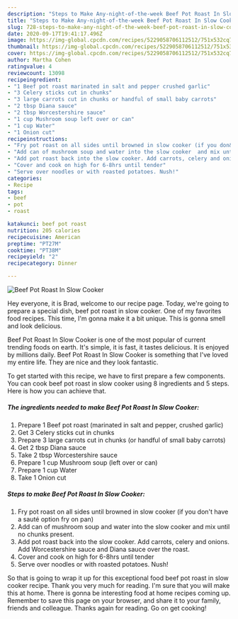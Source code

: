 ```yaml
---
description: "Steps to Make Any-night-of-the-week Beef Pot Roast In Slow Cooker"
title: "Steps to Make Any-night-of-the-week Beef Pot Roast In Slow Cooker"
slug: 728-steps-to-make-any-night-of-the-week-beef-pot-roast-in-slow-cooker
date: 2020-09-17T19:41:17.496Z
image: https://img-global.cpcdn.com/recipes/5229058706112512/751x532cq70/beef-pot-roast-in-slow-cooker-recipe-main-photo.jpg
thumbnail: https://img-global.cpcdn.com/recipes/5229058706112512/751x532cq70/beef-pot-roast-in-slow-cooker-recipe-main-photo.jpg
cover: https://img-global.cpcdn.com/recipes/5229058706112512/751x532cq70/beef-pot-roast-in-slow-cooker-recipe-main-photo.jpg
author: Martha Cohen
ratingvalue: 4
reviewcount: 13098
recipeingredient:
- "1 Beef pot roast marinated in salt and pepper crushed garlic"
- "3 Celery sticks cut in chunks"
- "3 large carrots cut in chunks or handful of small baby carrots"
- "2 tbsp Diana sauce"
- "2 tbsp Worcestershire sauce"
- "1 cup Mushroom soup left over or can"
- "1 cup Water"
- "1 Onion cut"
recipeinstructions:
- "Fry pot roast on all sides until browned in slow cooker (if you don&#39;t have a sauté option fry on pan)"
- "Add can of mushroom soup and water into the slow cooker  and mix until no chunks present."
- "Add pot roast back into the slow cooker. Add carrots, celery and onions. Add Worcestershire sauce and Diana sauce over the roast."
- "Cover and cook on high for 6-8hrs until tender"
- "Serve over noodles or with roasted potatoes. Nush!"
categories:
- Recipe
tags:
- beef
- pot
- roast

katakunci: beef pot roast 
nutrition: 205 calories
recipecuisine: American
preptime: "PT27M"
cooktime: "PT38M"
recipeyield: "2"
recipecategory: Dinner

---
```



![Beef Pot Roast In Slow Cooker](https://img-global.cpcdn.com/recipes/5229058706112512/751x532cq70/beef-pot-roast-in-slow-cooker-recipe-main-photo.jpg)

Hey everyone, it is Brad, welcome to our recipe page. Today, we're going to prepare a special dish, beef pot roast in slow cooker. One of my favorites food recipes. This time, I'm gonna make it a bit unique. This is gonna smell and look delicious.

Beef Pot Roast In Slow Cooker is one of the most popular of current trending foods on earth. It's simple, it is fast, it tastes delicious. It is enjoyed by millions daily. Beef Pot Roast In Slow Cooker is something that I've loved my entire life. They are nice and they look fantastic.




To get started with this recipe, we have to first prepare a few components. You can cook beef pot roast in slow cooker using 8 ingredients and 5 steps. Here is how you can achieve that.

<!--inarticleads1-->

##### The ingredients needed to make Beef Pot Roast In Slow Cooker:

1. Prepare 1 Beef pot roast (marinated in salt and pepper, crushed garlic)
1. Get 3 Celery sticks cut in chunks
1. Prepare 3 large carrots cut in chunks (or handful of small baby carrots)
1. Get 2 tbsp Diana sauce
1. Take 2 tbsp Worcestershire sauce
1. Prepare 1 cup Mushroom soup (left over or can)
1. Prepare 1 cup Water
1. Take 1 Onion cut




<!--inarticleads2-->

##### Steps to make Beef Pot Roast In Slow Cooker:

1. Fry pot roast on all sides until browned in slow cooker (if you don&#39;t have a sauté option fry on pan)
1. Add can of mushroom soup and water into the slow cooker  and mix until no chunks present.
1. Add pot roast back into the slow cooker. Add carrots, celery and onions. Add Worcestershire sauce and Diana sauce over the roast.
1. Cover and cook on high for 6-8hrs until tender
1. Serve over noodles or with roasted potatoes. Nush!




So that is going to wrap it up for this exceptional food beef pot roast in slow cooker recipe. Thank you very much for reading. I'm sure that you will make this at home. There is gonna be interesting food at home recipes coming up. Remember to save this page on your browser, and share it to your family, friends and colleague. Thanks again for reading. Go on get cooking!
